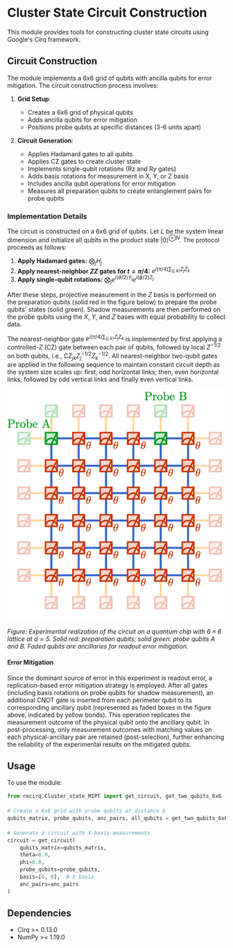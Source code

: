 # Cluster State Circuit Construction

This module provides tools for constructing cluster state circuits using Google's Cirq framework.

## Circuit Construction

The module implements a 6x6 grid of qubits with ancilla qubits for error mitigation. The circuit construction process involves:

1. **Grid Setup**: 
   - Creates a 6x6 grid of physical qubits
   - Adds ancilla qubits for error mitigation
   - Positions probe qubits at specific distances (3-6 units apart)

2. **Circuit Generation**:
   - Applies Hadamard gates to all qubits
   - Applies CZ gates to create cluster state
   - Implements single-qubit rotations (Rz and Ry gates)
   - Adds basis rotations for measurement in X, Y, or Z basis
   - Includes ancilla qubit operations for error mitigation
   - Measures all preparation qubits to create entanglement pairs for probe qubits

### Implementation Details

The circuit is constructed on a 6x6 grid of qubits. Let $L$ be the system linear dimension and initialize all qubits in the product state $|0\rangle^{\otimes N}$. The protocol proceeds as follows:

1. **Apply Hadamard gates:** $\bigotimes_j H_j$
2. **Apply nearest-neighbor $ZZ$ gates for $t = \pi/4$:**
   $e^{i(\pi/4)\sum_{\langle j,k \rangle} Z_j Z_k}$
3. **Apply single-qubit rotations:** $\bigotimes_j e^{i(\theta/2) Y_j} e^{i(\phi/2) Z_j}$

After these steps, projective measurement in the $Z$ basis is performed on the preparation qubits (solid red in the figure below) to prepare the probe qubits' states (solid green). Shadow measurements are then performed on the probe qubits using the $X$, $Y$, and $Z$ bases with equal probability to collect data.

The nearest-neighbor gate $e^{i(\pi/4)\sum_{\langle j,k \rangle} Z_j Z_k}$ is implemented by first applying a controlled-$Z$ ($\mathrm{CZ}$) gate between each pair of qubits, followed by local $Z^{-1/2}$ on both qubits, i.e., $\mathrm{CZ}_{jk}Z_j^{-1/2}Z_k^{-1/2}$. All nearest-neighbor two-qubit gates are applied in the following sequence to maintain constant circuit depth as the system size scales up: first, odd horizontal links; then, even horizontal links; followed by odd vertical links and finally even vertical links.

![Experimental realization of the circuit on quantum chip with 6x6 lattice at d=5.](grid_d=5.png)

*Figure: Experimental realization of the circuit on a quantum chip with $6\times6$ lattice at $d=5$. Solid red: preparation qubits; solid green: probe qubits A and B. Faded qubits are ancillaries for readout error mitigation.*

#### Error Mitigation

Since the dominant source of error in this experiment is readout error, a replication-based error mitigation strategy is employed. After all gates (including basis rotations on probe qubits for shadow measurement), an additional CNOT gate is inserted from each perimeter qubit to its corresponding ancillary qubit (represented as faded boxes in the figure above, indicated by yellow bonds). This operation replicates the measurement outcome of the physical qubit onto the ancillary qubit. In post-processing, only measurement outcomes with matching values on each physical-ancillary pair are retained (post-selection), further enhancing the reliability of the experimental results on the mitigated qubits.

## Usage

To use the module:

```python
from recirq.Cluster_state_MIPT import get_circuit, get_two_qubits_6x6

# Create a 6x6 grid with probe qubits at distance 6
qubits_matrix, probe_qubits, anc_pairs, all_qubits = get_two_qubits_6x6(d=6)

# Generate a circuit with X-basis measurements
circuit = get_circuit(
    qubits_matrix=qubits_matrix,
    theta=0.0,
    phi=0.0,
    probe_qubits=probe_qubits,
    basis=[0, 0],  # X basis
    anc_pairs=anc_pairs
)
```

## Dependencies

- Cirq >= 0.13.0
- NumPy >= 1.19.0
